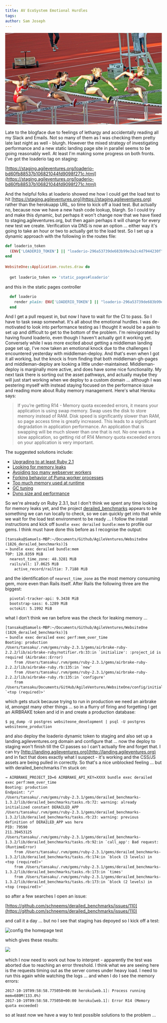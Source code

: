 ```yaml
---
title: AV EcoSystem Emotional Hurdles
tags: 
author: Sam Joseph
---
```


![hurdles](../images/hurdles.jpg)

Late to the blogface due to feelings of lethargy and accidentally reading all my Slack and Emails.  Not so many of them as I was checking them pretty late last night as well - blurgh.  However the mixed strategy of investigating performance and a new static landing page site in parallel seems to be going reasonably well.  At least I'm making some progress on both fronts.  I've got the loaderio tag on staging:

[https://staging.agileventures.org/loaderio-bd60fb88537b106821044fd9098f271c.html](https://staging.agileventures.org/loaderio-bd60fb88537b106821044fd9098f271c.html)

And the helpful folks at loaderio showed me how I could get the load test to hit [https://staging.agileventures.org](https://staging.agileventures.org) rather than the herokuapp URL, so time to kick off a load test.  But actually no, because now we have a new hash code lookup, blargh.  So I could try and make this dynamic, but perhaps it won't change now that we have fixed to staging.agileventures.org, but then again perhaps it will change for every new test we create.  Verification via DNS is now an option ... either way it's going to take an hour or two to actually get to the load test.  So I set up a dynamic approach with the following in the routes file:

```rb
def loaderio_token
  (ENV['LOADERIO_TOKEN'] || "loaderio-296a53739de683b99e3a2c4d7944230f")
end

WebsiteOne::Application.routes.draw do

  get loaderio_token => 'static_pages#loaderio'
```

and this in the static pages controller

```rb
  def loaderio
    render plain: ENV['LOADERIO_TOKEN'] || "loaderio-296a53739de683b99e3a2c4d7944230f", layout: false
  end
```

And I get a pull request in, but now I have to wait for the CI to pass.  So I have to task swap somewhat.  It's all about the emotional hurdles.  I was de-motivated to look into performance testing as I thought it would be a pain to set up and difficult to get to the bottom of the problem.  I'm reinvigorated by having found loaderio, even though I haven't actually got it working yet.  Conversely while I was more excited about getting a middleman landing page set up, I've now taken an emotional knock due to the challenges I encountered yesterday with middleman-deploy.  And that's even when I got it all working, but the knock is from finding that both middleman-gh-pages and middleman-deploy are looking a little under-maintained.  Middleman-deploy is marginally more active, and does have some nice functionality.  My next task there is sorting out the asset pathways, and actually maybe they will just start working when we deploy to a custom domain ... although I was pestering myself with instead staying focused on the performance issue and reading more about Ruby memory management.  Here's what Heroku says:

> If you’re getting R14 - Memory quota exceeded errors, it means your application is using swap memory. Swap uses the disk to store memory instead of RAM. Disk speed is significantly slower than RAM, so page access time is greatly increased. This leads to a significant degradation in application performance. An application that is swapping will be much slower than one that is not. No one wants a slow application, so getting rid of R14 Memory quota exceeded errors on your application is very important.

The suggested solutions include:

* [Upgrading to at least Ruby 2.1](https://devcenter.heroku.com/articles/ruby-memory-use#ruby-2-0-upgrade)
* [Looking for memory leaks](https://devcenter.heroku.com/articles/ruby-memory-use#memory-leaks)
* [Avoiding too many webserver workers](https://devcenter.heroku.com/articles/ruby-memory-use#too-many-workers)
* [Forking behavior of Puma worker processes](https://devcenter.heroku.com/articles/ruby-memory-use#forking-behavior-of-puma-worker-processes)
* [Too much memory used at runtime](https://devcenter.heroku.com/articles/ruby-memory-use#too-much-memory-used-at-runtime)
* [GC tuning](https://devcenter.heroku.com/articles/ruby-memory-use#gc-tuning)
* [Dyno size and performance](https://devcenter.heroku.com/articles/ruby-memory-use#dyno-size-and-performance)

So we're already on Ruby 2.3.1, but I don't think we spent any time looking for memory leaks yet, and the project [derailed_benchmarks](https://github.com/schneems/derailed_benchmarks) appears to be something we can run locally to check, so we can quickly get into that while we wait for the load test environment to be ready ... I follow the install instructions and kick off `bundle exec derailed bundle:mem` to profile our gems.  I think must have done this before as I recognise the output:

```
[tansaku@Samuels-MBP:~/Documents/Github/AgileVentures/WebsiteOne (1826_derailed_benchmarks)]$ 
→ bundle exec derailed bundle:mem
TOP: 120.8359 MiB
  nearest_time_zone: 48.3281 MiB
  rails/all: 17.0625 MiB
    active_record/railtie: 7.7188 MiB
```
and the identification of `nearest_time_zone` as the most memory consuming gem, more even than Rails itself.  After Rails the following three are the biggest:

```
  pivotal-tracker-api: 9.3438 MiB
  bootstrap-sass: 6.1289 MiB
  octokit: 5.1992 MiB
```

what I don't think we ran before was the check for leaking memory ...

```
[tansaku@Samuels-MBP:~/Documents/Github/AgileVentures/WebsiteOne (1826_derailed_benchmarks)]$ 
→ bundle exec derailed exec perf:mem_over_time
Booting: production
/Users/tansaku/.rvm/gems/ruby-2.3.1/gems/airbrake-ruby-2.2.2/lib/airbrake-ruby/notifier.rb:33:in `initialize': :project_id is required (Airbrake::Error)
	from /Users/tansaku/.rvm/gems/ruby-2.3.1/gems/airbrake-ruby-2.2.2/lib/airbrake-ruby.rb:135:in `new'
	from /Users/tansaku/.rvm/gems/ruby-2.3.1/gems/airbrake-ruby-2.2.2/lib/airbrake-ruby.rb:135:in `configure'
	from /Users/tansaku/Documents/GitHub/AgileVentures/WebsiteOne/config/initializers/airbrake.rb:2:in `<top (required)>'
```

which gets stuck because trying to run in production we need an airbrake id, amongst many other things ... so in a flurry of firing and forgetting I get an AIRBRAKE token and id in and create a production database:

```
$ pg_dump -U postgres websiteone_development | psql -U postgres websiteone_production
```

and also deploy the loaderio dynamic token to staging and also set up a landing.agileventures.org domain and configure that ... now the deploy to staging won't finish till the CI passes so I can't actually fire and forget that.  I can try [http://landing.agileventures.org](http://landing.agileventures.org) and in fact that does exactly what I suspect - it's working and the CSS/JS assets are being pulled in correctly.  So that's a nice unblocked feeling ... but with derailed_benchmarks I'm stuck on:

```
→ AIRBRAKE_PROJECT_ID=6 AIRBRAKE_API_KEY=XXXX bundle exec derailed exec perf:mem_over_time
Booting: production
Endpoint: "/"
/Users/tansaku/.rvm/gems/ruby-2.3.1/gems/derailed_benchmarks-1.3.2/lib/derailed_benchmarks/tasks.rb:72: warning: already initialized constant DERAILED_APP
/Users/tansaku/.rvm/gems/ruby-2.3.1/gems/derailed_benchmarks-1.3.2/lib/derailed_benchmarks/tasks.rb:23: warning: previous definition of DERAILED_APP was here
PID: 79590
211.39453125
/Users/tansaku/.rvm/gems/ruby-2.3.1/gems/derailed_benchmarks-1.3.2/lib/derailed_benchmarks/tasks.rb:92:in `call_app': Bad request:  (RuntimeError)
	from /Users/tansaku/.rvm/gems/ruby-2.3.1/gems/derailed_benchmarks-1.3.2/lib/derailed_benchmarks/tasks.rb:174:in `block (3 levels) in <top (required)>'
	from /Users/tansaku/.rvm/gems/ruby-2.3.1/gems/derailed_benchmarks-1.3.2/lib/derailed_benchmarks/tasks.rb:173:in `times'
	from /Users/tansaku/.rvm/gems/ruby-2.3.1/gems/derailed_benchmarks-1.3.2/lib/derailed_benchmarks/tasks.rb:173:in `block (2 levels) in <top (required)>'
```

so after a few searches I open an issue:

[https://github.com/schneems/derailed_benchmarks/issues/110](https://github.com/schneems/derailed_benchmarks/issues/110)

and call it a day ... but no I see that staging has depoyed so I kick off a test:

![config the homepage test](https://dl.dropbox.com/s/f5e6tu71lctah7o/Screenshot%202017-10-19%2010.53.45.png?dl=0)

which gives these results:

![](https://dl.dropbox.com/s/5han2hh44m7n1bx/Screenshot%202017-10-19%2010.54.38.png?dl=0)

which I now need to work out how to interpret - apparently the test was aborted due to reaching an error threshold.  I think what we are seeing here is the requests timing out as the server comes under heavy load.  I need to run this again while watching the logs ... and when I do I see the memory errors:

```
2017-10-19T09:58:58.775050+00:00 heroku[web.1]: Process running mem=680M(133.0%)
2017-10-19T09:58:58.775050+00:00 heroku[web.1]: Error R14 (Memory quota exceeded)
```

so at least now we have a way to test possible solutions to the problem ...
